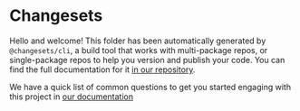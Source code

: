 # Changesets

Hello and welcome! This folder has been automatically generated by
`@changesets/cli`, a build tool that works with multi-package repos, or
single-package repos to help you version and publish your code. You can find the
full documentation for it
[in our repository](https://github.com/changesets/changesets).

We have a quick list of common questions to get you started engaging with this
project in
[our documentation](https://github.com/changesets/changesets/blob/main/docs/common-questions.md)
